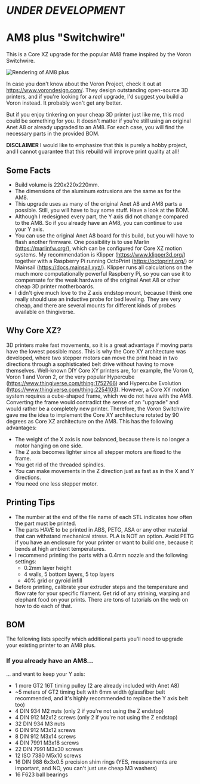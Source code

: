 # *UNDER DEVELOPMENT*

# AM8 plus "Switchwire"
This is a Core XZ upgrade for the popular AM8 frame inspired by the Voron Switchwire.

![Rendering of AM8 plus](https://github.com/maximilian-foerg/AM8-plus-Switchwire/blob/e5b23ad9de3f0b2a86c8a19ee00f621ad309499c/Renderings/AM8_plus_Switchwire_2021-Jun-19_02-42-49PM-000_CustomizedView16176384139.png)

In case you don't know about the Voron Project, check it out at https://www.vorondesign.com/. They design outstanding open-source 3D printers, and if you're looking for a *real* upgrade, I'd suggest you build a Voron instead. It probably won't get any better.

But if you enjoy tinkering on your cheap 3D printer just like me, this mod could be something for you. It doesn't matter if you're still using an original Anet A8 or already upgraded to an AM8. For each case, you will find the necessary parts in the provided BOM. 

__DISCLAIMER__
I would like to emphasize that this is purely a hobby project, and I cannot guarantee that this rebuild will improve print quality at all!

## Some Facts
* Build volume is 220x220x220mm.
* The dimensions of the aluminum extrusions are the same as for the AM8.
* This upgrade uses as many of the original Anet A8 and AM8 parts a possible. Still, you will have to buy some stuff. Have a look at the BOM.
* Although I redesigned every part, the Y axis did not change compared to the AM8. So if you already have an AM8, you can continue to use your Y axis.
* You can use the original Anet A8 board for this build, but you will have to flash another firmware. One possibility is to use Marlin (https://marlinfw.org/), which can be configured for Core XZ motion systems. My recommendation is Klipper (https://www.klipper3d.org/) together with a Raspberry Pi running OctoPrint (https://octoprint.org/) or Mainsail (https://docs.mainsail.xyz/). Klipper runs all calculations on the much more computationally powerful Raspberry Pi, so you can use it to compensate for the weak hardware of the original Anet A8 or other cheap 3D printer motherboards.
* I didn't give much love to the Z axis endstop mount, because I think one really should use an inductive probe for bed leveling. They are very cheap, and there are several mounts for different kinds of probes available on thingiverse.

## Why Core XZ?
3D printers make fast movements, so it is a great advantage if moving parts have the lowest possible mass. This is why the Core XY architecture was developed, where two stepper motors can move the print head in two directions through a sophisticated belt drive without having to move themselves. Well-known DIY Core XY printers are, for example, the Voron 0, Voron 1 and Voron 2, or the very popular Hypercube (https://www.thingiverse.com/thing:1752766) and Hypercube Evolution (https://www.thingiverse.com/thing:2254103).
However, a Core XY motion system requires a cube-shaped frame, which we do not have with the AM8. Converting the frame would contradict the sense of an "upgrade" and would rather be a completely new printer. Therefore, the Voron Switchwire gave me the idea to implement the Core XY architecture rotated by 90 degrees as Core XZ architecture on the AM8. This has the following advantages:
* The weight of the X axis is now balanced, because there is no longer a motor hanging on one side.
* The Z axis becomes lighter since all stepper motors are fixed to the frame.
* You get rid of the threaded spindles.
* You can make movements in the Z direction just as fast as in the X and Y directions.
* You need one less stepper motor.

## Printing Tips
* The number at the end of the file name of each STL indicates how often the part must be printed.
* The parts HAVE to be printed in ABS, PETG, ASA or any other material that can withstand mechanical stress. PLA is NOT an option. Avoid PETG if you have an enclosure for your printer or want to build one, because it bends at high ambient temperatures.
* I recommend printing the parts with a 0.4mm nozzle and the following settings:
  * 0.2mm layer height
  * 4 walls, 5 bottom layers, 5 top layers
  * 40% grid or gyroid infill
* Before printing, calibrate your extruder steps and the temperature and flow rate for your specific filament. Get rid of any strining, warping and elephant food on your prints. There are tons of tutorials on the web on how to do each of that.

## BOM
The following lists specify which additional parts you'll need to upgrade your existing printer to an AM8 plus.

### If you already have an AM8...
... and want to keep your Y axis:
* 1 more GT2 16T timing pulley (2 are already included with Anet A8)
* ~5 meters of GT2 timing belt with 6mm width (glassfiber belt recommended, and it's highly recommended to replace the Y axis belt too)
* 4 DIN 934 M2 nuts (only 2 if you're not using the Z endstop)
* 4 DIN 912 M2x12 screws (only 2 if you're not using the Z endstop)
* 32 DIN 934 M3 nuts
* 6 DIN 912 M3x12 screws
* 8 DIN 912 M3x14 screws
* 4 DIN 7991 M3x18 screws
* 22 DIN 7991 M3x30 screws
* 12 ISO 7380 M5x10 screws
* 16 DIN 988 6x3x0.5 precision shim rings (YES, measurements are important, and NO, you can't just use cheap M3 washers)
* 16 F623 ball bearings
